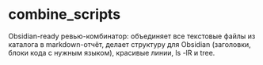 # combine_scripts
Obsidian-ready ревью-комбинатор: объединяет все текстовые файлы из каталога в markdown-отчёт, делает структуру для Obsidian (заголовки, блоки кода с нужным языком), красивые линии, ls -lR и tree.
